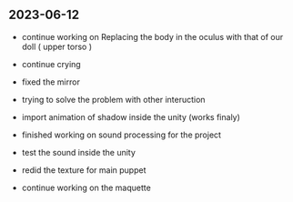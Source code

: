 ## 2023-06-12

- continue working on Replacing the body in the oculus with that of our doll ( upper torso )

- continue crying

- fixed the mirror

- trying to solve the problem with other interuction

- import animation of shadow inside the unity (works finaly)

- finished working on sound processing for the project

- test the sound inside the unity 

- redid the texture for main puppet

- continue working on the maquette 
